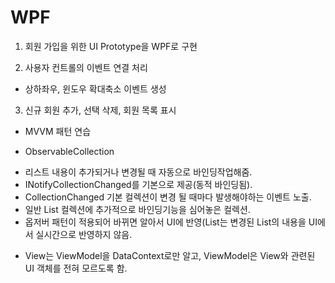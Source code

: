 # WPF
1. 회원 가입을 위한 UI Prototype을 WPF로 구현

2. 사용자 컨트롤의 이벤트 연결 처리
  - 상하좌우, 윈도우 확대축소 이벤트 생성 

3. 신규 회원 추가, 선택 삭제, 회원 목록 표시
  - MVVM 패턴 연습
  
  * ObservableCollection
  - 리스트 내용이 추가되거나 변경될 때 자동으로 바인딩작업해줌.
  - INotifyCollectionChanged를 기본으로 제공(동적 바인딩됨).
  - CollectionChanged 기본 컬렉션이 변경 될 때마다 발생해야하는 이벤트 노출.
  - 일반 List 컬렉션에 추가적으로 바인딩기능을 심어놓은 컬렉션.
  - 옵저버 패턴이 적용되어 바뀌면 알아서 UI에 반영(List<T>는 변경된 List의 내용을 UI에서 실시간으로 반영하지 않음.
  
  * View는 ViewModel을 DataContext로만 알고, ViewModel은 View와 관련된 UI 객체를 전혀 모르도록 함.
